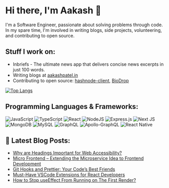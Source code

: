 # Hi there, I'm Aakash 👋

I'm a Software Engineer, passionate about solving problems through code. In my spare time, I'm involved in writing blogs, side projects, volunteering, and contributing to open source.

## Stuff I work on:
- Inbriefs - The ultimate news app that delivers concise news excerpts in just 100 words.
- Writing blogs at [aakashpatel.in](https://aakashpatel.in)
- Contributing to open source: [hashnode-client](https://github.com/CreoWis/hashnode-client), [BioDrop](https://github.com/EddieHubCommunity/BioDrop)

[![Top Langs](https://github-readme-stats.vercel.app/api/top-langs/?username=itsaakashpatel&layout=compact)](https://github.com/anuraghazra/github-readme-stats)

## Programming Languages & Frameworks:

![JavaScript](https://img.shields.io/badge/javascript-%23323330.svg?style=for-the-badge&logo=javascript&logoColor=%23F7DF1E)
![TypeScript](https://img.shields.io/badge/typescript-%23007ACC.svg?style=for-the-badge&logo=typescript&logoColor=white)
![React](https://img.shields.io/badge/react-%2320232a.svg?style=for-the-badge&logo=react&logoColor=%2361DAFB)
![NodeJS](https://img.shields.io/badge/node.js-6DA55F?style=for-the-badge&logo=node.js&logoColor=white)
![Express.js](https://img.shields.io/badge/express.js-%23404d59.svg?style=for-the-badge&logo=express&logoColor=%2361DAFB)
![Next JS](https://img.shields.io/badge/Next-black?style=for-the-badge&logo=next.js&logoColor=white)
![MongoDB](https://img.shields.io/badge/MongoDB-%234ea94b.svg?style=for-the-badge&logo=mongodb&logoColor=white)
![MySQL](https://img.shields.io/badge/mysql-%2300f.svg?style=for-the-badge&logo=mysql&logoColor=white)
![GraphQL](https://img.shields.io/badge/-GraphQL-E10098?style=for-the-badge&logo=graphql&logoColor=white)
![Apollo-GraphQL](https://img.shields.io/badge/-ApolloGraphQL-311C87?style=for-the-badge&logo=apollo-graphql)
![React Native](https://img.shields.io/badge/react_native-%2320232a.svg?style=for-the-badge&logo=react&logoColor=%2361DAFB)

## 📕 Latest Blog Posts:

<!-- BLOG-POST-LIST:START -->
- [Why are Headings Important for Web Accessibility?](https://aakashpatel.in/why-are-headings-important-for-web-accessibility/)
- [Micro Frontend – Extending the Microservice Idea to Frontend Development](https://aakashpatel.in/understanding-micro-frontends/)
- [Git Hooks and Prettier: Your Code’s Best Friends](https://aakashpatel.in/git-hooks-and-prettier/)
- [Must-Have VSCode Extensions for React Developers](https://aakashpatel.in/must-have-vscode-extensions-for-react-developers/)
- [How to Stop useEffect From Running on The First Render?](https://aakashpatel.in/how-to-stop-useeffect-from-running-on-the-first-render/)
<!-- BLOG-POST-LIST:END -->

